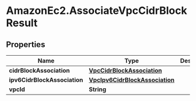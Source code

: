 # AmazonEc2.AssociateVpcCidrBlockResult

## Properties

Name | Type | Description | Notes
------------ | ------------- | ------------- | -------------
**cidrBlockAssociation** | [**VpcCidrBlockAssociation**](VpcCidrBlockAssociation.md) |  | [optional] 
**ipv6CidrBlockAssociation** | [**VpcIpv6CidrBlockAssociation**](VpcIpv6CidrBlockAssociation.md) |  | [optional] 
**vpcId** | **String** |  | [optional] 



